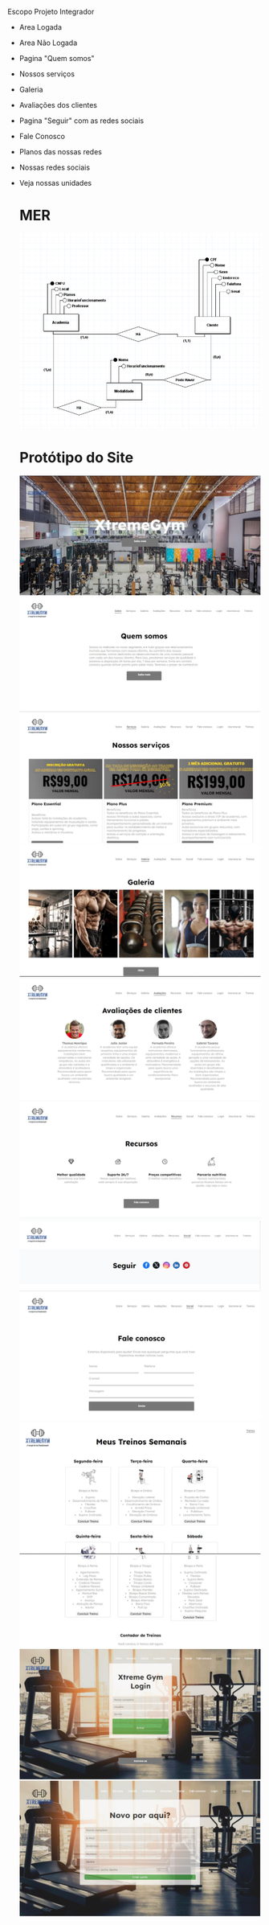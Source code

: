 Escopo Projeto Integrador

- Area Logada
- Area Não Logada
- Pagina "Quem somos"
- Nossos serviços
- Galeria
- Avaliações dos clientes
- Pagina "Seguir" com as redes sociais
- Fale Conosco
- Planos das nossas redes
- Nossas redes sociais
- Veja nossas unidades

  # MER
  ![Aqui está o Nosso Modelo Entidade Relacionamento](DiagramaDeUso.PNG)

  # Protótipo do Site

  ![Esta é a viewpoint de nosso site](inicio.jpg)
  ![Quem somos](Sobre.jpg)
  ![Serviços oferecidos pela academia](Serviços.jpg)
  ![Galeria de fotos da academia](Galeria.jpg)
  ![Area de Avaliação dos clientes](Avaliações.jpg)
  ![Recursos da academia](Recursos.jpg)
  ![Redes Sociais da academia](Social.jpg)
  ![Fale conosco](FaleConosco.jpg)
  ![Treinos](Treinos.1.jpg)
  ![Treinos](Treinos.2.jpg)
  ![Tela de Login](Login.jpg)
  ![Cadastrar-se](Cadastrar-se.jpg)
